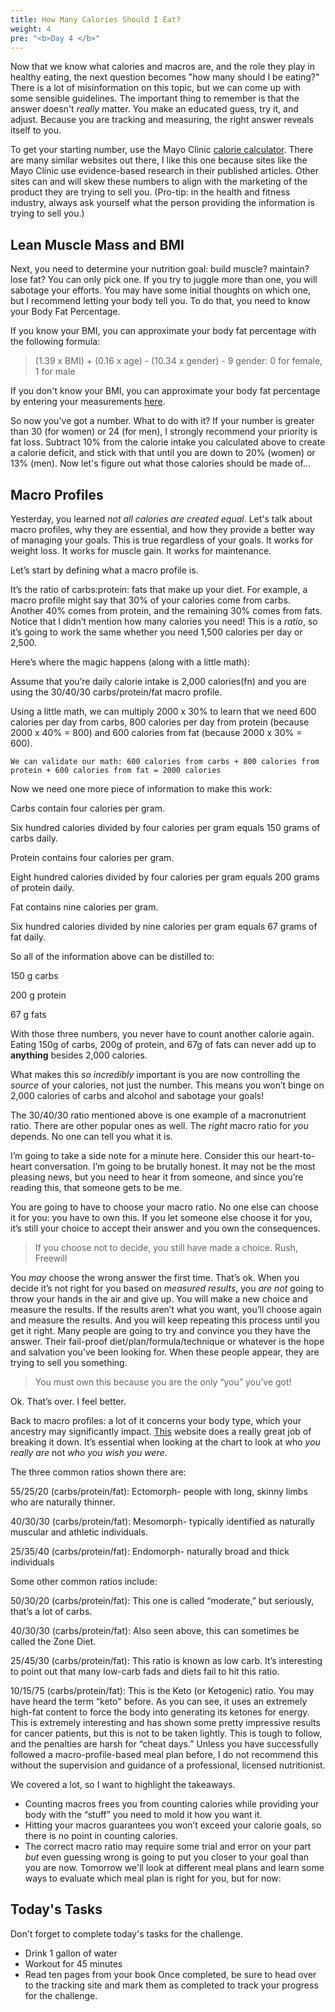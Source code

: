 ```yaml
---
title: How Many Calories Should I Eat?
weight: 4
pre: "<b>Day 4 </b>"
---
```


Now that we know what calories and macros are, and the role they play in healthy eating, the next question becomes "how many should I be eating?" There is a lot of misinformation on this topic, but we can come up with some sensible guidelines. The important thing to remember is that the answer doesn't _really_ matter. You make an educated guess, try it, and adjust. Because you are tracking and measuring, the right answer reveals itself to you.

To get your starting number, use the Mayo Clinic [calorie calculator](https://www.mayoclinic.org/healthy-lifestyle/weight-loss/in-depth/calorie-calculator/itt-20402304). There are many similar websites out there, I like this one because sites like the Mayo Clinic use evidence-based research in their published articles. Other sites can and will skew these numbers to align with the marketing of the product they are trying to sell you. (Pro-tip: in the health and fitness industry, always ask yourself what the person providing the information is trying to sell you.)

## Lean Muscle Mass and BMI

Next, you need to determine your nutrition goal: build muscle? maintain? lose fat? You can only pick one. If you try to juggle more than one, you will sabotage your efforts. You may have some initial thoughts on which one, but I recommend letting your body tell you. To do that, you need to know your Body Fat Percentage.

If you know your BMI, you can approximate your body fat percentage with the following formula:

>(1.39 x BMI) + (0.16 x age) - (10.34 x gender) - 9
> gender: 0 for female, 1 for male

If you don't know your BMI, you can approximate your body fat percentage by entering your measurements [here](https://www.calculator.net/army-body-fat-calculator.html).

So now you've got a number. What to do with it? If your number is greater than 30 (for women) or 24 (for men), I strongly recommend your priority is fat loss. Subtract 10% from the calorie intake you calculated above to create a calorie deficit, and stick with that until you are down to 20% (women) or 13% (men). Now let's figure out what those calories should be made of...

## Macro Profiles

Yesterday, you learned _not all calories are created equal_. Let's talk about macro profiles, why they are essential, and how they provide a better way of managing your goals. This is true regardless of your goals. It works for weight loss. It works for muscle gain. It works for maintenance.

Let’s start by defining what a macro profile is.

It’s the ratio of carbs:protein: fats that make up your diet. For example, a macro profile might say that 30% of your calories come from carbs. Another 40% comes from protein, and the remaining 30% comes from fats. Notice that I didn’t mention how many calories you need! This is a _ratio_, so it’s going to work the same whether you need 1,500 calories per day or 2,500.

Here’s where the magic happens (along with a little math):

Assume that you’re daily calorie intake is 2,000 calories(fn) and you are using the 30/40/30 carbs/protein/fat macro profile.

Using a little math, we can multiply 2000 x 30% to learn that we need 600 calories per day from carbs, 800 calories per day from protein (because 2000 x 40% = 800) and 600 calories from fat (because 2000 x 30% = 600).

```text
We can validate our math: 600 calories from carbs + 800 calories from protein + 600 calories from fat = 2000 calories
```

Now we need one more piece of information to make this work:

Carbs contain four calories per gram.

Six hundred calories divided by four calories per gram equals 150 grams of carbs daily.


Protein contains four calories per gram.

Eight hundred calories divided by four calories per gram equals 200 grams of protein daily.


Fat contains nine calories per gram.

Six hundred calories divided by nine calories per gram equals 67 grams of fat daily.


So all of the information above can be distilled to:

150 g carbs

200 g protein

67 g fats

With those three numbers, you never have to count another calorie again. Eating 150g of carbs, 200g of protein, and 67g of fats can never add up to **anything** besides 2,000 calories.

What makes this _so incredibly_ important is you are now controlling the _source_ of your calories, not just the number. This means you won’t binge on 2,000 calories of carbs and alcohol and sabotage your goals!

The 30/40/30 ratio mentioned above is one example of a macronutrient ratio. There are other popular ones as well. The _right_ macro ratio for _you_ depends. No one can tell you what it is.

I’m going to take a side note for a minute here. Consider this our heart-to-heart conversation. I’m going to be brutally honest. It may not be the most pleasing news, but you need to hear it from someone, and since you’re reading this, that someone gets to be me.

You are going to have to choose your macro ratio. No one else can choose it for you: you have to own this. If you let someone else choose it for you, it’s still your choice to accept their answer and you own the consequences. 

>If you choose not to decide, you still have made a choice.
> Rush, Freewill

You _may_ choose the wrong answer the first time. That’s ok. When you decide it’s not right for you based on _measured results_, you *are not* going to throw your hands in the air and give up. You will make a new choice and measure the results. If the results aren’t what you want, you’ll choose again and measure the results. And you will keep repeating this process until you get it right.
Many people are going to try and convince you they have the answer. Their fail-proof diet/plan/formula/technique or whatever is the hope and salvation you’ve been looking for. When these people appear, they are trying to sell you something.

>You must own this because you are the only “you” you’ve got!

Ok. That’s over. I feel better.

Back to macro profiles: a lot of it concerns your body type, which your ancestry may significantly impact. [This](http://www.crossfitsanitas.com/best-macronutrient-ratio/) website does a really great job of breaking it down. It’s essential when looking at the chart to look at who _you really are_ not _who you wish you were_. 

The three common ratios shown there are:

55/25/20 (carbs/protein/fat): Ectomorph- people with long, skinny limbs who are naturally thinner.

40/30/30 (carbs/protein/fat): Mesomorph- typically identified as naturally muscular and athletic individuals.

25/35/40 (carbs/protein/fat): Endomorph- naturally broad and thick individuals

Some other common ratios include:

50/30/20 (carbs/protein/fat): This one is called “moderate,” but seriously, that’s a lot of carbs.

40/30/30 (carbs/protein/fat): Also seen above, this can sometimes be called the Zone Diet.

25/45/30 (carbs/protein/fat): This ratio is known as low carb. It’s interesting to point out that many low-carb fads and diets fail to hit this ratio.

10/15/75 (carbs/protein/fat): This is the Keto (or Ketogenic) ratio. You may have heard the term “keto" before. As you can see, it uses an extremely high-fat content to force the body into generating its ketones for energy. This is extremely interesting and has shown some pretty impressive results for cancer patients, but this is not to be taken lightly. This is tough to follow, and the penalties are harsh for “cheat days.” Unless you have successfully followed a macro-profile-based meal plan before, I do not recommend this without the supervision and guidance of a professional, licensed nutritionist.

We covered a lot, so I want to highlight the takeaways.
- Counting macros frees you from counting calories while providing your body with the “stuff” you need to mold it how you want it.
- Hitting your macros guarantees you won’t exceed your calorie goals, so there is no point in counting calories.
- The correct macro ratio may require some trial and error on your part _but_ even guessing wrong is going to put you closer to your goal than you are now.
  Tomorrow we'll look at different meal plans and learn some ways to evaluate which meal plan is right for you, but for now:

## Today's Tasks

Don't forget to complete today's tasks for the challenge.
- Drink 1 gallon of water
- Workout for 45 minutes
- Read ten pages from your book
  Once completed, be sure to head over to the tracking site and mark them as completed to track your progress for the challenge.
